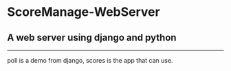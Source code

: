 # ScoreManage-WebServer
## A web server using django and python
---------
poll is a demo from django,
scores is  the app that can use.
